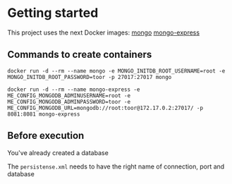 # Getting started

This project uses the next Docker images: [mongo](https://hub.docker.com/_/mongo)  [mongo-express](https://hub.docker.com/_/mongo-express)

## Commands to create containers

`docker run -d --rm --name mongo -e MONGO_INITDB_ROOT_USERNAME=root -e MONGO_INITDB_ROOT_PASSWORD=toor -p 27017:27017 mongo`

`docker run -d --rm --name mongo-express -e ME_CONFIG_MONGODB_ADMINUSERNAME=root -e ME_CONFIG_MONGODB_ADMINPASSWORD=toor -e ME_CONFIG_MONGODB_URL=mongodb://root:toor@172.17.0.2:27017/ -p 8081:8081 mongo-express`

## Before execution

You've already created a database

The `persistense.xml` needs to have the right name of connection, port and database
